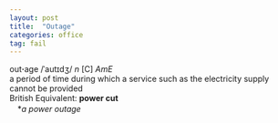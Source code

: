 ```yaml
---
layout: post
title:  "Outage"
categories: office
tag: fail
---
```

<DIV style="MARGIN: 0px 0px 5px">out<B>·</B>age /ˈautɪdʒ/ <I>n</I> [C] <I>AmE</I> <BR>a period of time during which a service such as the electricity supply cannot be provided<BR>British Equivalent: <B>power cut</B><BR>　*<I>a power outage</I></DIV>
